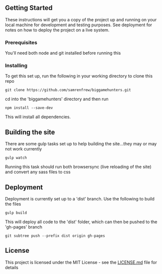 ## Getting Started

These instructions will get you a copy of the project up and running on your local machine for development and testing purposes. See deployment for notes on how to deploy the project on a live system.

### Prerequisites

You'll need both node and git installed before running this

### Installing

To get this set up, run the following in your working directory to clone this repo

```
git clone https://github.com/samrenfrew/biggamehunters.git
```

cd into the 'biggamehunters' directory and then run

```
npm install --save-dev
```

This will install all dependencies.

## Building the site

There are some gulp tasks set up to help building the site...they may or may not work currently

```
gulp watch
```

Running this task should run both browsersync (live reloading of the site) and convert any sass files to css

## Deployment

Deployment is currently set up to a 'dist' branch. Use the following to build the files

```
gulp build
```

This will deploy all code to the 'dist' folder, which can then be pushed to the 'gh-pages' branch

```
git subtree push --prefix dist origin gh-pages
```

## License

This project is licensed under the MIT License - see the [LICENSE.md](LICENSE.md) file for details
